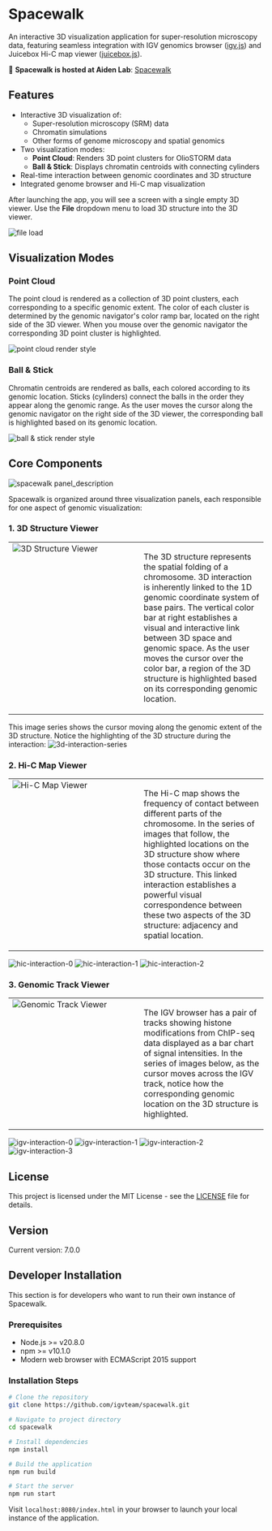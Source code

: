 # Spacewalk

An interactive 3D visualization application for super-resolution microscopy data, featuring seamless integration with IGV genomics browser ([igv.js](https://github.com/igvteam/igv.js)) and Juicebox Hi-C map viewer ([juicebox.js](https://github.com/igvteam/juicebox.js)).

🚀 **Spacewalk is hosted at Aiden Lab**: [Spacewalk](https://aidenlab.org/spacewalk/)

## Features

- Interactive 3D visualization of:
  - Super-resolution microscopy (SRM) data
  - Chromatin simulations
  - Other forms of genome microscopy and spatial genomics
- Two visualization modes:
  - **Point Cloud**: Renders 3D point clusters for OlioSTORM data
  - **Ball & Stick**: Displays chromatin centroids with connecting cylinders
- Real-time interaction between genomic coordinates and 3D structure
- Integrated genome browser and Hi-C map visualization

After launching the app, you will see a screen with a single empty 3D viewer. Use the **File** dropdown menu to load 3D structure into the 3D viewer.

![file load](readme_img/spacewalk-file-load.png)

## Visualization Modes

### Point Cloud
The point cloud is rendered as a collection of 3D point clusters, each corresponding to a specific genomic extent.
The color of each cluster is determined by the genomic navigator's color ramp bar, located on the right side of the 3D viewer.
When you mouse over the genomic navigator the corresponding 3D point cluster is highlighted.

![point cloud render style](readme_img/render-style-point-cloud.png)

### Ball & Stick
Chromatin centroids are rendered as balls, each colored according to its genomic location.
Sticks (cylinders) connect the balls in the order they appear along the genomic range.
As the user moves the cursor along the genomic navigator on the right side of the 3D viewer,
the corresponding ball is highlighted based on its genomic location.

![ball & stick render style](readme_img/render-style-ball-stick.png)

## Core Components

![spacewalk panel_description](readme_img/spacewalk-panel-description.png)

Spacewalk is organized around three visualization panels, each responsible for one aspect of genomic visualization:

### 1. 3D Structure Viewer
<table>
  <tr>
    <td style="width: 50%; vertical-align: top;">
      <img src="readme_img/3d.jpg" alt="3D Structure Viewer" style="max-width: 100%; height: auto;"/>
    </td>
    <td style="width: 50%; padding-left: 15px; vertical-align: top;">
      <p>
        The 3D structure represents the spatial folding of a chromosome. 
        3D interaction is inherently linked to the 1D genomic coordinate system of base pairs.
        The vertical color bar at right establishes a visual and interactive link
        between 3D space and genomic space. As the user moves the cursor over the color bar,
        a region of the 3D structure is highlighted based on its corresponding genomic location.
      </p>
    </td>
  </tr>
</table>

This image series shows the cursor moving along the genomic extent of the 3D structure. 
Notice the highlighting of the 3D structure during the interaction:
![3d-interaction-series](readme_img/sw-3d-interaction-series.jpg)

### 2. Hi-C Map Viewer
<table>
  <tr>
    <td style="width: 50%; vertical-align: top;">
      <img src="readme_img/hic.jpg" alt="Hi-C Map Viewer" style="max-width: 100%; height: auto;"/>
    </td>
    <td style="width: 50%; padding-left: 15px; vertical-align: top;">
      <p>
        The Hi-C map shows the frequency of contact between different parts of the chromosome. 
        In the series of images that follow, the highlighted locations on the 3D structure show 
        where those contacts occur on the 3D structure. This linked interaction establishes a 
        powerful visual correspondence between these two aspects of the 3D structure: adjacency 
        and spatial location.
      </p>
    </td>
  </tr>
</table>

![hic-interaction-0](readme_img/sw-hic-interaction-0.jpg)
![hic-interaction-1](readme_img/sw-hic-interaction-1.jpg)
![hic-interaction-2](readme_img/sw-hic-interaction-2.jpg)

### 3. Genomic Track Viewer
<table>
  <tr>
    <td style="width: 50%; vertical-align: top;">
      <img src="readme_img/igv.jpg" alt="Genomic Track Viewer" style="max-width: 100%; height: auto;"/>
    </td>
    <td style="width: 50%; padding-left: 15px; vertical-align: top;">
      <p>
        The IGV browser has a pair of tracks showing histone modifications from ChIP-seq data displayed 
        as a bar chart of signal intensities. In the series of images below, as the cursor moves across 
        the IGV track, notice how the corresponding genomic location on the 3D structure is highlighted.
      </p>
    </td>
  </tr>
</table>

![igv-interaction-0](readme_img/sw-igv-interaction-0.jpg)
![igv-interaction-1](readme_img/sw-igv-interaction-1.jpg)
![igv-interaction-2](readme_img/sw-igv-interaction-2.jpg)
![igv-interaction-3](readme_img/sw-igv-interaction-3.jpg)

## License

This project is licensed under the MIT License - see the [LICENSE](LICENSE) file for details.

## Version

Current version: 7.0.0

## Developer Installation

This section is for developers who want to run their own instance of Spacewalk.

### Prerequisites
- Node.js >= v20.8.0
- npm >= v10.1.0
- Modern web browser with ECMAScript 2015 support

### Installation Steps

```bash
# Clone the repository
git clone https://github.com/igvteam/spacewalk.git

# Navigate to project directory
cd spacewalk

# Install dependencies
npm install

# Build the application
npm run build

# Start the server
npm run start
```

Visit `localhost:8080/index.html` in your browser to launch your local instance of the application.
